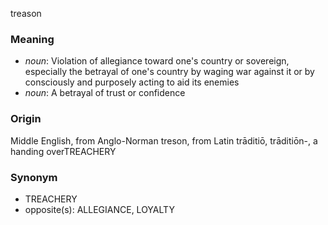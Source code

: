 treason
### Meaning
+ _noun_: Violation of allegiance toward one's country or sovereign, especially the betrayal of one's country by waging war against it or by consciously and purposely acting to aid its enemies
+ _noun_: A betrayal of trust or confidence

### Origin

Middle English, from Anglo-Norman treson, from Latin trāditiō, trāditiōn-, a handing overTREACHERY

### Synonym

+ TREACHERY
+ opposite(s): ALLEGIANCE, LOYALTY


